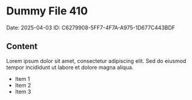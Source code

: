 # Dummy File 410

Date: 2025-04-03
ID: C6279908-5FF7-4F7A-A975-1D677C443BDF

## Content

Lorem ipsum dolor sit amet, consectetur adipiscing elit.
Sed do eiusmod tempor incididunt ut labore et dolore magna aliqua.

* Item 1
* Item 2
* Item 3

